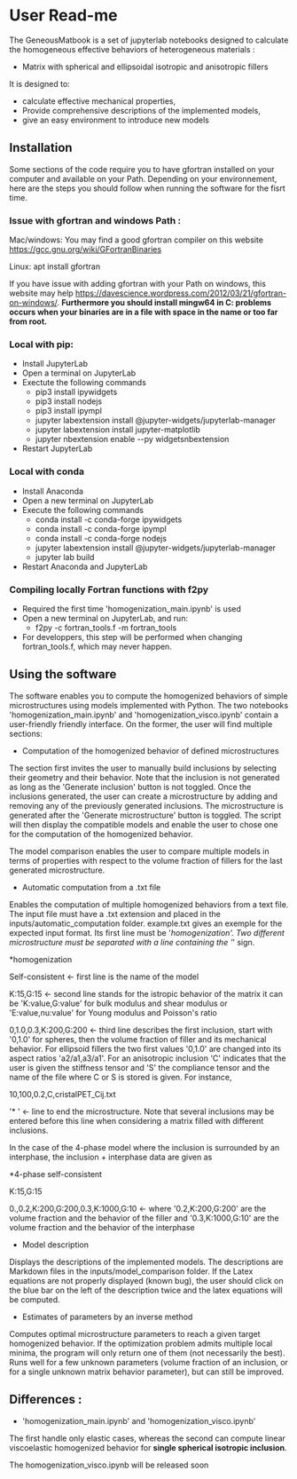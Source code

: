 # User Read-me

The GeneousMatbook is a set of jupyterlab notebooks designed to calculate the homogeneous effective behaviors of heterogeneous materials :
- Matrix with spherical and ellipsoidal isotropic and anisotropic fillers

It is designed to:
- calculate effective mechanical properties, 
- Provide comprehensive descriptions of the implemented models,
- give an easy environment to introduce new models

## Installation
Some sections of the code require you to have gfortran installed on your computer and available on your Path. Depending on your environnement, here are the steps you should follow when running the software for the fisrt time.

### Issue with gfortran and windows Path : 
Mac/windows: You may find a good gfortran compiler on this website https://gcc.gnu.org/wiki/GFortranBinaries

Linux: apt install gfortran

If you have issue with adding gfortran with your Path on windows, this website may help https://davescience.wordpress.com/2012/03/21/gfortran-on-windows/. **Furthermore you should install mingw64 in C: problems occurs when your binaries are in a file with space in the name or too far from root.**

### Local with pip:
- Install JupyterLab
- Open a terminal on JupyterLab
- Exectute the following commands
    - pip3 install ipywidgets
    - pip3 install nodejs
    - pip3 install ipympl
    - jupyter labextension install @jupyter-widgets/jupyterlab-manager
    - jupyter labextension install jupyter-matplotlib
    - jupyter nbextension enable --py widgetsnbextension
- Restart JupyterLab

### Local with conda
- Install Anaconda
- Open a new terminal on JupyterLab
- Execute the following commands
    - conda install -c conda-forge ipywidgets
    - conda install -c conda-forge ipympl
    - conda install -c conda-forge nodejs
    - jupyter labextension install @jupyter-widgets/jupyterlab-manager
    - jupyter lab build
- Restart Anaconda and JupyterLab

### Compiling locally Fortran functions with f2py
- Required the first time 'homogenization_main.ipynb' is used
- Open a new terminal on JupyterLab, and run:
    - f2py -c fortran_tools.f -m fortran_tools
- For developpers, this step will be performed when changing fortran_tools.f, which may never happen.

## Using the software

The software enables you to compute the homogenized behaviors of simple microstructures using models implemented with Python. The two notebooks 'homogenization_main.ipynb' and 'homogenization_visco.ipynb' contain a user-friendly friendly interface. On the former, the user will find multiple sections:

- Computation of the homogenized behavior of defined microstructures

The section first invites the user to manually build inclusions by selecting their geometry and their behavior. Note that the inclusion is not generated as long as the 'Generate inclusion' button is not toggled. Once the inclusions generated, the user can create a microstructure by adding and removing any of the previously generated inclusions. The microstructure is generated after the 'Generate microstructure' button is toggled. The script will then display the compatible models and enable the user to chose one for the computation of the homogenized behavior.

The model comparison enables the user to compare multiple models in terms of properties with respect to the volume fraction of fillers for the last generated microstructure. 


- Automatic computation from a .txt file

Enables the computation of multiple homogenized behaviors from a text file. The input file must have a .txt extension and placed in the inputs/automatic_computation folder. example.txt gives an exemple for the expected input format. Its first line must be '*homogenization'. Two different microstructure must be separated with a line containing the '*' sign.

*homogenization

Self-consistent <- first line is the name of the model

K:15,G:15       <- second line stands for the istropic behavior of the matrix it can be 'K:value,G:value' for bulk modulus and shear modulus or 'E:value,nu:value' for Young modulus and Poisson's ratio

0,1.0,0.3,K:200,G:200 <- third line describes the first inclusion, start with '0,1.0' for spheres, then the volume fraction of filler and its mechanical behavior. For ellipsoid fillers the two first values '0,1.0' are changed into its aspect ratios 'a2/a1,a3/a1'.
For an anisotropic inclusion 'C' indicates that the user is given the stiffness tensor and 'S' the compliance tensor and the name of the file where C or S is stored is given. For instance,

10,100,0.2,C,cristalPET_Cij.txt 

'*   ' <- line to end the microstructure.  Note that several inclusions may be entered before this line when considering a matrix filled with different inclusions.

In the case of the 4-phase model where the inclusion is surrounded by an interphase, the inclusion + interphase data are given as

*4-phase self-consistent

K:15,G:15

0.,0.2,K:200,G:200,0.3,K:1000,G:10 <- where '0.2,K:200,G:200' are the volume fraction and the behavior of the filler  and '0.3,K:1000,G:10' are the volume fraction and the behavior of the interphase


- Model description

Displays the descriptions of the implemented models. The descriptions are Markdown files in the inputs/model_comparison folder. If the Latex equations are not properly displayed (known bug), the user should click on the blue bar on the left of the description twice and the latex equations will be computed.

- Estimates of parameters by an inverse method

Computes optimal microstructure parameters to reach a given target homogenized behavior. If the optimization problem admits multiple local minima, the program will only return one of them (not necessarily the best). Runs well for a few unknown parameters (volume fraction of an inclusion, or for a single unknown matrix behavior parameter), but can still be improved.

## Differences :


- 'homogenization_main.ipynb' and 'homogenization_visco.ipynb'

The first handle only elastic cases, whereas the second can compute linear viscoelastic homogenized behavior for **single spherical isotropic inclusion**.

The homogenization_visco.ipynb will be released soon